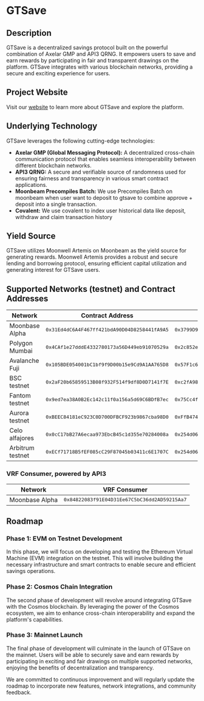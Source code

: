 # GTSave

## Description
GTSave is a decentralized savings protocol built on the powerful combination of Axelar GMP and API3 QRNG. It empowers users to save and earn rewards by participating in fair and transparent drawings on the platform. GTSave integrates with various blockchain networks, providing a secure and exciting experience for users.

## Project Website
Visit our [website](https://gtsave.web.app) to learn more about GTSave and explore the platform.

## Underlying Technology
GTSave leverages the following cutting-edge technologies:

- **Axelar GMP (Global Messaging Protocol):** A decentralized cross-chain communication protocol that enables seamless interoperability between different blockchain networks.
- **API3 QRNG:** A secure and verifiable source of randomness used for ensuring fairness and transparency in various smart contract applications.
- **Moonbeam Precompiles Batch:** We use Precompiles Batch on moonbeam when user want to deposit to gtsave to combine approve + deposit into a single transaction.
- **Covalent:** We use covalent to index user historical data like deposit, withdraw and claim transaction history

## Yield Source
GTSave utilizes Moonwell Artemis on Moonbeam as the yield source for generating rewards. Moonwell Artemis provides a robust and secure lending and borrowing protocol, ensuring efficient capital utilization and generating interest for GTSave users.

## Supported Networks (testnet) and Contract Addresses

| Network            | Contract Address                                    | (a)USDC                                     |
|--------------------|-----------------------------------------------------|---------------------------------------------|
| Moonbase Alpha     | <code style="font-size: 80%;">0x31Ed4dC6A4F467ff421bdA90D04D8258441fA9A5</code>          | <code style="font-size: 80%;">0x3799D95Ee109129951c6b31535b2B5AA6dbF108c</code>  |
| Polygon Mumbai     | <code style="font-size: 80%;">0x4CAf1e27dddE4332780173a56D449eb91070529a</code>          | <code style="font-size: 80%;">0x2c852e740B62308c46DD29B982FBb650D063Bd07</code>  |
| Avalanche Fuji     | <code style="font-size: 80%;">0x105BDE054001bC1bf9f9D00b15e9Cd9A1AA765D8</code>          | <code style="font-size: 80%;">0x57F1c63497AEe0bE305B8852b354CEc793da43bB</code>  |
| BSC testnet        | <code style="font-size: 80%;">0x2aF20b65859513B08f932F514f9df8D0D7141f7E</code>          | <code style="font-size: 80%;">0xc2fA98faB811B785b81c64Ac875b31CC9E40F9D2</code>  |
| Fantom testnet     | <code style="font-size: 80%;">0x9ed7ea38A0B2Ec142c11f0a156a5d69C6BDfB7ec</code>          | <code style="font-size: 80%;">0x75Cc4fDf1ee3E781C1A3Ee9151D5c6Ce34Cf5C61</code>  |
| Aurora testnet     | <code style="font-size: 80%;">0xBEEC84181eC923C0D700DFBCF923b9867cba98D0</code>          | <code style="font-size: 80%;">0xFfB4749710EC6286b3A0dC2F24165DA622dA2ff5</code>  |
| Celo alfajores     | <code style="font-size: 80%;">0x0cC17bB27A6ecaa973EbcB45c1d355e70284008a</code>          | <code style="font-size: 80%;">0x254d06f33bDc5b8ee05b2ea472107E300226659A</code>  |
| Arbitrum testnet   | <code style="font-size: 80%;">0xECf71718B5fEF085cC29F87045b03411c6E1707C</code>          | <code style="font-size: 80%;">0x254d06f33bDc5b8ee05b2ea472107E300226659A</code>  |


### VRF Consumer, powered by API3

| Network            | VRF Consumer                                |
|--------------------|---------------------------------------------|
| Moonbase Alpha     | <code style="font-size: 80%;">0x84822083f91E04D31Ee67C5bC36dd2AD59215Aa7</code>  |

## Roadmap

### Phase 1: EVM on Testnet Development
In this phase, we will focus on developing and testing the Ethereum Virtual Machine (EVM) integration on the testnet. This will involve building the necessary infrastructure and smart contracts to enable secure and efficient savings operations.

### Phase 2: Cosmos Chain Integration
The second phase of development will revolve around integrating GTSave with the Cosmos blockchain. By leveraging the power of the Cosmos ecosystem, we aim to enhance cross-chain interoperability and expand the platform's capabilities.

### Phase 3: Mainnet Launch
The final phase of development will culminate in the launch of GTSave on the mainnet. Users will be able to securely save and earn rewards by participating in exciting and fair drawings on multiple supported networks, enjoying the benefits of decentralization and transparency.

We are committed to continuous improvement and will regularly update the roadmap to incorporate new features, network integrations, and community feedback.
